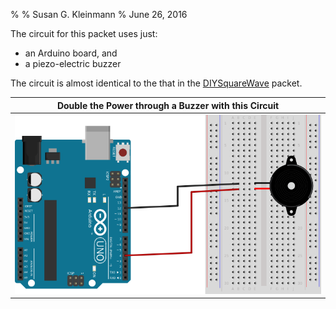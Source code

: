%
% Susan G. Kleinmann
% June 26, 2016

The circuit for this packet uses just:

* an Arduino board, and
* a piezo-electric buzzer

The circuit is almost identical to the that in the [DIYSquareWave](../3a-DIYSquareWave/circuit.html) packet.

| Double the Power through a Buzzer with this Circuit |
|:---------------------------------------------------:|
| ![](images/doublebuzzer_bb.svg.png)                 |
